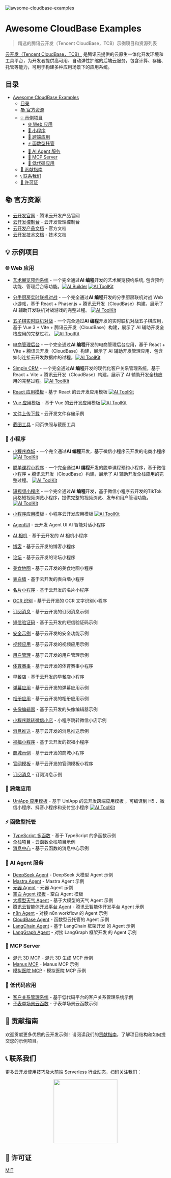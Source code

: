 ![awsome-cloudbase-examples](https://socialify.git.ci/TencentCloudBase/awsome-cloudbase-examples/image?font=Inter&forks=1&owner=1&pattern=Circuit+Board&stargazers=1)

# Awesome CloudBase Examples

> 精选的腾讯云开发（Tencent CloudBase，TCB）示例项目和资源列表

[云开发（Tencent CloudBase，TCB）](https://cloud.tencent.com/product/tcb) 是腾讯云提供的云原生一体化开发环境和工具平台，为开发者提供高可用、自动弹性扩缩的后端云服务，包含计算、存储、托管等能力，可用于构建多种应用场景下的应用系统。

## 目录

- [Awesome CloudBase Examples](#awesome-cloudbase-examples)
  - [目录](#目录)
  - [📚 官方资源](#-官方资源)
  - [💡 示例项目](#-示例项目)
    - [🌐 Web 应用](#-web-应用)
    - [📱 小程序](#-小程序)
    - [🔄 跨端应用](#-跨端应用)
    - [⚡ 函数型托管](#-函数型托管)
    - [🤖 AI Agent 服务](#-ai-agent-服务)
    - [🔗 MCP Server](#-mcp-server)
    - [🔧 低代码应用](#-低代码应用)
  - [🤝 贡献指南](#-贡献指南)
  - [📞 联系我们](#-联系我们)
  - [📄 许可证](#-许可证)

## 📚 官方资源

- [云开发官网](https:/tcb.cloud.tencent.com) - 腾讯云开发产品官网
- [云开发控制台](https:/tcb.cloud.tencent.com/dev) - 云开发管理控制台
- [云开发产品文档](https://cloud.tencent.com/document/product/876) - 官方文档
- [云开发技术文档](https://docs.cloudbase.net/) - 技术文档

## 💡 示例项目

### 🌐 Web 应用

- [艺术展览预约系统](./web/art-exhibition) - 一个完全通过**AI 编程**开发的艺术展览预约系统, 包含预约功能、管理后台等功能。[![AI Builder](https://img.shields.io/badge/AI%20Builder-🤖-blue?style=flat&logo=data:image/svg+xml;base64,PHN2ZyB3aWR0aD0iMTYiIGhlaWdodD0iMTYiIHZpZXdCb3g9IjAgMCAxNiAxNiIgZmlsbD0ibm9uZSIgeG1sbnM9Imh0dHA6Ly93d3cudzMub3JnLzIwMDAvc3ZnIj4KPHBhdGggZD0iTTggMkM0LjY4NjMgMiAyIDQuNjg2MyAyIDhTNC42ODYzIDE0IDggMTRTMTQgMTEuMzEzNyAxNCA4UzExLjMxMzcgMiA4IDJaTTggMTJDNS43OTA5IDEyIDQgMTAuMjA5MSA0IDhTNS43OTA5IDQgOCA0UzEyIDUuNzkwOSAxMiA4UzEwLjIwOTEgMTIgOCAxMloiIGZpbGw9IndoaXRlIi8+CjxwYXRoIGQ9Ik04IDZDNi44OTU0IDYgNiA2Ljg5NTQgNiA4UzYuODk1NCA5IDggOVM5IDguMTA0NiA5IDhTOC4xMDQ2IDYgOCA2WiIgZmlsbD0id2hpdGUiLz4KPC9zdmc+)](https://tcb.cloud.tencent.com/dev#/ai-builder) [![AI ToolKit](https://img.shields.io/badge/AI%20ToolKit-🤖-blue?style=flat&logo=data:image/svg+xml;base64,PHN2ZyB3aWR0aD0iMTYiIGhlaWdodD0iMTYiIHZpZXdCb3g9IjAgMCAxNiAxNiIgZmlsbD0ibm9uZSIgeG1sbnM9Imh0dHA6Ly93d3cudzMub3JnLzIwMDAvc3ZnIj4KPHBhdGggZD0iTTggMkM0LjY4NjMgMiAyIDQuNjg2MyAyIDhTNC42ODYzIDE0IDggMTRTMTQgMTEuMzEzNyAxNCA4UzExLjMxMzcgMiA4IDJaTTggMTJDNS43OTA5IDEyIDQgMTAuMjA5MSA0IDhTNS43OTA5IDQgOCA0UzEyIDUuNzkwOSAxMiA4UzEwLjIwOTEgMTIgOCAxMloiIGZpbGw9IndoaXRlIi8+CjxwYXRoIGQ9Ik04IDZDNi44OTU0IDYgNiA2Ljg5NTQgNiA4UzYuODk1NCA5IDggOVM5IDguMTA0NiA5IDhTOC4xMDQ2IDYgOCA2WiIgZmlsbD0id2hpdGUiLz4KPC9zdmc+)](https://github.com/TencentCloudBase/CloudBase-AI-ToolKit)
- [分手厨房实时联机对战](./web/overcooked-game) -
  一个完全通过**AI 编程**开发的分手厨房联机对战 Web 小游戏，基于 React + Phaser.js + 腾讯云开发（CloudBase）构建，展示了 AI 辅助开发联机对战游戏的完整过程。 [![AI ToolKit](https://img.shields.io/badge/AI%20ToolKit-🤖-blue?style=flat&logo=data:image/svg+xml;base64,PHN2ZyB3aWR0aD0iMTYiIGhlaWdodD0iMTYiIHZpZXdCb3g9IjAgMCAxNiAxNiIgZmlsbD0ibm9uZSIgeG1sbnM9Imh0dHA6Ly93d3cudzMub3JnLzIwMDAvc3ZnIj4KPHBhdGggZD0iTTggMkM0LjY4NjMgMiAyIDQuNjg2MyAyIDhTNC42ODYzIDE0IDggMTRTMTQgMTEuMzEzNyAxNCA4UzExLjMxMzcgMiA4IDJaTTggMTJDNS43OTA5IDEyIDQgMTAuMjA5MSA0IDhTNS43OTA5IDQgOCA0UzEyIDUuNzkwOSAxMiA4UzEwLjIwOTEgMTIgOCAxMloiIGZpbGw9IndoaXRlIi8+CjxwYXRoIGQ9Ik04IDZDNi44OTU0IDYgNiA2Ljg5NTQgNiA4UzYuODk1NCA5IDggOVM5IDguMTA0NiA5IDhTOC4xMDQ2IDYgOCA2WiIgZmlsbD0id2hpdGUiLz4KPC9zdmc+)](https://github.com/TencentCloudBase/CloudBase-AI-ToolKit)

- [五子棋实时联机对战](./web/gomoku-game) -
  一个完全通过**AI 编程**开发的实时联机对战五子棋应用，基于 Vue 3 + Vite + 腾讯云开发（CloudBase）构建，展示了 AI 辅助开发全栈应用的完整过程。 [![AI ToolKit](https://img.shields.io/badge/AI%20ToolKit-🤖-blue?style=flat&logo=data:image/svg+xml;base64,PHN2ZyB3aWR0aD0iMTYiIGhlaWdodD0iMTYiIHZpZXdCb3g9IjAgMCAxNiAxNiIgZmlsbD0ibm9uZSIgeG1sbnM9Imh0dHA6Ly93d3cudzMub3JnLzIwMDAvc3ZnIj4KPHBhdGggZD0iTTggMkM0LjY4NjMgMiAyIDQuNjg2MyAyIDhTNC42ODYzIDE0IDggMTRTMTQgMTEuMzEzNyAxNCA4UzExLjMxMzcgMiA4IDJaTTggMTJDNS43OTA5IDEyIDQgMTAuMjA5MSA0IDhTNS43OTA5IDQgOCA0UzEyIDUuNzkwOSAxMiA4UzEwLjIwOTEgMTIgOCAxMloiIGZpbGw9IndoaXRlIi8+CjxwYXRoIGQ9Ik04IDZDNi44OTU0IDYgNiA2Ljg5NTQgNiA4UzYuODk1NCA5IDggOVM5IDguMTA0NiA5IDhTOC4xMDQ2IDYgOCA2WiIgZmlsbD0id2hpdGUiLz4KPC9zdmc+)](https://github.com/TencentCloudBase/CloudBase-AI-ToolKit)
- [电商管理后台](./web/ecommerce-management-backend) -
    一个完全通过**AI 编程**开发的电商管理后台应用，基于 React + Vite + 腾讯云开发（CloudBase）构建，展示了 AI 辅助开发管理应用、包含如何连接云开发数据库的过程。[![AI ToolKit](https://img.shields.io/badge/AI%20ToolKit-🤖-blue?style=flat&logo=data:image/svg+xml;base64,PHN2ZyB3aWR0aD0iMTYiIGhlaWdodD0iMTYiIHZpZXdCb3g9IjAgMCAxNiAxNiIgZmlsbD0ibm9uZSIgeG1sbnM9Imh0dHA6Ly93d3cudzMub3JnLzIwMDAvc3ZnIj4KPHBhdGggZD0iTTggMkM0LjY4NjMgMiAyIDQuNjg2MyAyIDhTNC42ODYzIDE0IDggMTRTMTQgMTEuMzEzNyAxNCA4UzExLjMxMzcgMiA4IDJaTTggMTJDNS43OTA5IDEyIDQgMTAuMjA5MSA0IDhTNS43OTA5IDQgOCA0UzEyIDUuNzkwOSAxMiA4UzEwLjIwOTEgMTIgOCAxMloiIGZpbGw9IndoaXRlIi8+CjxwYXRoIGQ9Ik04IDZDNi44OTU0IDYgNiA2Ljg5NTQgNiA4UzYuODk1NCA5IDggOVM5IDguMTA0NiA5IDhTOC4xMDQ2IDYgOCA2WiIgZmlsbD0id2hpdGUiLz4KPC9zdmc+)](https://github.com/TencentCloudBase/CloudBase-AI-ToolKit)
- [Simple CRM](./web/simple-crm) -
    一个完全通过**AI 编程**开发的现代化客户关系管理系统，基于 React + Vite + 腾讯云开发（CloudBase）构建，展示了 AI 辅助开发全栈应用的完整过程。[![AI ToolKit](https://img.shields.io/badge/AI%20ToolKit-🤖-blue?style=flat&logo=data:image/svg+xml;base64,PHN2ZyB3aWR0aD0iMTYiIGhlaWdodD0iMTYiIHZpZXdCb3g9IjAgMCAxNiAxNiIgZmlsbD0ibm9uZSIgeG1sbnM9Imh0dHA6Ly93d3cudzMub3JnLzIwMDAvc3ZnIj4KPHBhdGggZD0iTTggMkM0LjY4NjMgMiAyIDQuNjg2MyAyIDhTNC42ODYzIDE0IDggMTRTMTQgMTEuMzEzNyAxNCA4UzExLjMxMzcgMiA4IDJaTTggMTJDNS43OTA5IDEyIDQgMTAuMjA5MSA0IDhTNS43OTA5IDQgOCA0UzEyIDUuNzkwOSAxMiA4UzEwLjIwOTEgMTIgOCAxMloiIGZpbGw9IndoaXRlIi8+CjxwYXRoIGQ9Ik04IDZDNi44OTU0IDYgNiA2Ljg5NTQgNiA4UzYuODk1NCA5IDggOVM5IDguMTA0NiA5IDhTOC4xMDQ2IDYgOCA2WiIgZmlsbD0id2hpdGUiLz4KPC9zdmc+)](https://github.com/TencentCloudBase/CloudBase-AI-ToolKit)
- [React 应用模板](./web/cloudbase-react-template) - 基于 React 的云开发应用模板 [![AI ToolKit](https://img.shields.io/badge/AI%20ToolKit-🤖-blue?style=flat&logo=data:image/svg+xml;base64,PHN2ZyB3aWR0aD0iMTYiIGhlaWdodD0iMTYiIHZpZXdCb3g9IjAgMCAxNiAxNiIgZmlsbD0ibm9uZSIgeG1sbnM9Imh0dHA6Ly93d3cudzMub3JnLzIwMDAvc3ZnIj4KPHBhdGggZD0iTTggMkM0LjY4NjMgMiAyIDQuNjg2MyAyIDhTNC42ODYzIDE0IDggMTRTMTQgMTEuMzEzNyAxNCA4UzExLjMxMzcgMiA4IDJaTTggMTJDNS43OTA5IDEyIDQgMTAuMjA5MSA0IDhTNS43OTA5IDQgOCA0UzEyIDUuNzkwOSAxMiA4UzEwLjIwOTEgMTIgOCAxMloiIGZpbGw9IndoaXRlIi8+CjxwYXRoIGQ9Ik04IDZDNi44OTU0IDYgNiA2Ljg5NTQgNiA4UzYuODk1NCA5IDggOVM5IDguMTA0NiA5IDhTOC4xMDQ2IDYgOCA2WiIgZmlsbD0id2hpdGUiLz4KPC9zdmc+)](https://github.com/TencentCloudBase/CloudBase-AI-ToolKit)
- [Vue 应用模板](./web/cloudbase-vue-template) - 基于 Vue 的云开发应用模板 [![AI ToolKit](https://img.shields.io/badge/AI%20ToolKit-🤖-blue?style=flat&logo=data:image/svg+xml;base64,PHN2ZyB3aWR0aD0iMTYiIGhlaWdodD0iMTYiIHZpZXdCb3g9IjAgMCAxNiAxNiIgZmlsbD0ibm9uZSIgeG1sbnM9Imh0dHA6Ly93d3cudzMub3JnLzIwMDAvc3ZnIj4KPHBhdGggZD0iTTggMkM0LjY4NjMgMiAyIDQuNjg2MyAyIDhTNC42ODYzIDE0IDggMTRTMTQgMTEuMzEzNyAxNCA4UzExLjMxMzcgMiA4IDJaTTggMTJDNS43OTA5IDEyIDQgMTAuMjA5MSA0IDhTNS43OTA5IDQgOCA0UzEyIDUuNzkwOSAxMiA4UzEwLjIwOTEgMTIgOCAxMloiIGZpbGw9IndoaXRlIi8+CjxwYXRoIGQ9Ik04IDZDNi44OTU0IDYgNiA2Ljg5NTQgNiA4UzYuODk1NCA5IDggOVM5IDguMTA0NiA5IDhTOC4xMDQ2IDYgOCA2WiIgZmlsbD0id2hpdGUiLz4KPC9zdmc+)](https://github.com/TencentCloudBase/CloudBase-AI-ToolKit)
- [文件上传下载](./web/tcb-demo-files) - 云开发文件存储示例
- [截图工具](./web/snapshots) - 网页快照与截图工具

### 📱 小程序
- [小程序商城](./miniprogram/tcb-shop-ai-generate) - 一个完全通过**AI 编程**开发，基于微信小程序云开发的电商小程序 [![AI ToolKit](https://img.shields.io/badge/AI%20ToolKit-🤖-blue?style=flat&logo=data:image/svg+xml;base64,PHN2ZyB3aWR0aD0iMTYiIGhlaWdodD0iMTYiIHZpZXdCb3g9IjAgMCAxNiAxNiIgZmlsbD0ibm9uZSIgeG1sbnM9Imh0dHA6Ly93d3cudzMub3JnLzIwMDAvc3ZnIj4KPHBhdGggZD0iTTggMkM0LjY4NjMgMiAyIDQuNjg2MyAyIDhTNC42ODYzIDE0IDggMTRTMTQgMTEuMzEzNyAxNCA4UzExLjMxMzcgMiA4IDJaTTggMTJDNS43OTA5IDEyIDQgMTAuMjA5MSA0IDhTNS43OTA5IDQgOCA0UzEyIDUuNzkwOSAxMiA4UzEwLjIwOTEgMTIgOCAxMloiIGZpbGw9IndoaXRlIi8+CjxwYXRoIGQ9Ik04IDZDNi44OTU0IDYgNiA2Ljg5NTQgNiA4UzYuODk1NCA5IDggOVM5IDguMTA0NiA5IDhTOC4xMDQ2IDYgOCA2WiIgZmlsbD0id2hpdGUiLz4KPC9zdmc+)](https://github.com/TencentCloudBase/CloudBase-AI-ToolKit)

- [脱单课程小程序](./miniprogram/dating) - 一个完全通过**AI 编程**开发的脱单课程预约小程序，基于微信小程序 + 腾讯云开发（CloudBase）构建，展示了 AI 辅助开发全栈应用的完整过程。 [![AI ToolKit](https://img.shields.io/badge/AI%20ToolKit-🤖-blue?style=flat&logo=data:image/svg+xml;base64,PHN2ZyB3aWR0aD0iMTYiIGhlaWdodD0iMTYiIHZpZXdCb3g9IjAgMCAxNiAxNiIgZmlsbD0ibm9uZSIgeG1sbnM9Imh0dHA6Ly93d3cudzMub3JnLzIwMDAvc3ZnIj4KPHBhdGggZD0iTTggMkM0LjY4NjMgMiAyIDQuNjg2MyAyIDhTNC42ODYzIDE0IDggMTRTMTQgMTEuMzEzNyAxNCA4UzExLjMxMzcgMiA4IDJaTTggMTJDNS43OTA5IDEyIDQgMTAuMjA5MSA0IDhTNS43OTA5IDQgOCA0UzEyIDUuNzkwOSAxMiA4UzEwLjIwOTEgMTIgOCAxMloiIGZpbGw9IndoaXRlIi8+CjxwYXRoIGQ9Ik04IDZDNi44OTU0IDYgNiA2Ljg5NTQgNiA4UzYuODk1NCA5IDggOVM5IDguMTA0NiA5IDhTOC4xMDQ2IDYgOCA2WiIgZmlsbD0id2hpdGUiLz4KPC9zdmc+)](https://github.com/TencentCloudBase/CloudBase-AI-ToolKit)
- [短视频小程序](./miniprogram/cloudbase-ai-video) - 一个完全通过**AI 编程**开发，基于微信小程序云开发的TikTok风格短视频浏览小程序，提供完整的视频浏览、发布和用户管理功能。 [![AI ToolKit](https://img.shields.io/badge/AI%20ToolKit-🤖-blue?style=flat&logo=data:image/svg+xml;base64,PHN2ZyB3aWR0aD0iMTYiIGhlaWdodD0iMTYiIHZpZXdCb3g9IjAgMCAxNiAxNiIgZmlsbD0ibm9uZSIgeG1sbnM9Imh0dHA6Ly93d3cudzMub3JnLzIwMDAvc3ZnIj4KPHBhdGggZD0iTTggMkM0LjY4NjMgMiAyIDQuNjg2MyAyIDhTNC42ODYzIDE0IDggMTRTMTQgMTEuMzEzNyAxNCA4UzExLjMxMzcgMiA4IDJaTTggMTJDNS43OTA5IDEyIDQgMTAuMjA5MSA0IDhTNS43OTA5IDQgOCA0UzEyIDUuNzkwOSAxMiA4UzEwLjIwOTEgMTIgOCAxMloiIGZpbGw9IndoaXRlIi8+CjxwYXRoIGQ9Ik04IDZDNi44OTU0IDYgNiA2Ljg5NTQgNiA4UzYuODk1NCA5IDggOVM5IDguMTA0NiA5IDhTOC4xMDQ2IDYgOCA2WiIgZmlsbD0id2hpdGUiLz4KPC9zdmc+)](https://github.com/TencentCloudBase/CloudBase-AI-ToolKit)
- [小程序应用模板](./miniprogram/cloudbase-miniprogram-template) - 小程序云开发应用模板 [![AI ToolKit](https://img.shields.io/badge/AI%20ToolKit-🤖-blue?style=flat&logo=data:image/svg+xml;base64,PHN2ZyB3aWR0aD0iMTYiIGhlaWdodD0iMTYiIHZpZXdCb3g9IjAgMCAxNiAxNiIgZmlsbD0ibm9uZSIgeG1sbnM9Imh0dHA6Ly93d3cudzMub3JnLzIwMDAvc3ZnIj4KPHBhdGggZD0iTTggMkM0LjY4NjMgMiAyIDQuNjg2MyAyIDhTNC42ODYzIDE0IDggMTRTMTQgMTEuMzEzNyAxNCA4UzExLjMxMzcgMiA4IDJaTTggMTJDNS43OTA5IDEyIDQgMTAuMjA5MSA0IDhTNS43OTA5IDQgOCA0UzEyIDUuNzkwOSAxMiA4UzEwLjIwOTEgMTIgOCAxMloiIGZpbGw9IndoaXRlIi8+CjxwYXRoIGQ9Ik04IDZDNi44OTU0IDYgNiA2Ljg5NTQgNiA4UzYuODk1NCA5IDggOVM5IDguMTA0NiA5IDhTOC4xMDQ2IDYgOCA2WiIgZmlsbD0id2hpdGUiLz4KPC9zdmc+)](https://github.com/TencentCloudBase/CloudBase-AI-ToolKit)
- [AgentUI](./miniprogram/tcb-agent-ui) - 云开发 Agent UI AI 智能对话小程序
- [AI 相机](./miniprogram/tcb-demo-AICamera) - 基于云开发的 AI 相机小程序
- [博客](./miniprogram/tcb-demo-blog) - 基于云开发的博客小程序
- [论坛](./miniprogram/tcb-demo-bbs) - 基于云开发的论坛小程序
- [美食地图](./miniprogram/tcb-demo-foodmap) - 基于云开发的美食地图小程序
- [表白墙](./miniprogram/tcb-demo-hole) - 基于云开发的表白墙小程序
- [名片小程序](./miniprogram/tcb-demo-namecard) - 基于云开发的名片小程序
- [OCR 识别](./miniprogram/tcb-demo-ocr) - 基于云开发的 OCR 文字识别小程序
- [订阅消息](./miniprogram/tcb-demo-subscribeMessage) - 基于云开发的订阅消息示例
- [短信验证码](./miniprogram/tcb-demo-sms) - 基于云开发的短信验证码示例
- [安全示例](./miniprogram/tcb-demo-sec) - 基于云开发的安全功能示例
- [视频应用](./miniprogram/tcb-demo-video) - 基于云开发的视频应用示例
- [用户管理](./miniprogram/tcb-demo-user) - 基于云开发的用户管理示例
- [体育赛事](./miniprogram/tcb-demo-sports) - 基于云开发的体育赛事小程序
- [早餐店](./miniprogram/tcb-demo-breakfast) - 基于云开发的早餐店小程序
- [弹幕应用](./miniprogram/tcb-demo-danmu) - 基于云开发的弹幕应用示例
- [相册应用](./miniprogram/tcb-demo-album) - 基于云开发的相册应用示例
- [头像编辑器](./miniprogram/tcb-demo-avatar) - 基于云开发的头像编辑器示例
- [小程序跳转微信小店](./miniprogram/tcb-demo-mpToWxStore) - 小程序跳转微信小店示例
- [消息推送](./miniprogram/tcb-demo-messsend) - 基于云开发的消息推送示例
- [祝福小程序](./miniprogram/tcb-demo-happy) - 基于云开发的祝福小程序
- [商城示例](./miniprogram/tcb-shop) - 基于云开发的商城小程序
- [官网模板](./miniprogram/tcb-official-website) - 基于云开发的官网模板小程序
- [订阅消息](./miniprogram/subscription-message) - 订阅消息示例


### 🔄 跨端应用

- [UniApp 应用模板](./universal/cloudbase-uniapp-template) - 基于 UniApp 的云开发跨端应用模板 ，可编译到 H5 、微信小程序、抖音小程序和支付宝小程序 [![AI ToolKit](https://img.shields.io/badge/AI%20ToolKit-🤖-blue?style=flat&logo=data:image/svg+xml;base64,PHN2ZyB3aWR0aD0iMTYiIGhlaWdodD0iMTYiIHZpZXdCb3g9IjAgMCAxNiAxNiIgZmlsbD0ibm9uZSIgeG1sbnM9Imh0dHA6Ly93d3cudzMub3JnLzIwMDAvc3ZnIj4KPHBhdGggZD0iTTggMkM0LjY4NjMgMiAyIDQuNjg2MyAyIDhTNC42ODYzIDE0IDggMTRTMTQgMTEuMzEzNyAxNCA4UzExLjMxMzcgMiA4IDJaTTggMTJDNS43OTA5IDEyIDQgMTAuMjA5MSA0IDhTNS43OTA5IDQgOCA0UzEyIDUuNzkwOSAxMiA4UzEwLjIwOTEgMTIgOCAxMloiIGZpbGw9IndoaXRlIi8+CjxwYXRoIGQ9Ik04IDZDNi44OTU0IDYgNiA2Ljg5NTQgNiA4UzYuODk1NCA5IDggOVM5IDguMTA0NiA5IDhTOC4xMDQ2IDYgOCA2WiIgZmlsbD0id2hpdGUiLz4KPC9zdmc+)](https://github.com/TencentCloudBase/CloudBase-AI-ToolKit)

### ⚡ 函数型托管

- [TypeScript 多函数](./cloudrunfunctions/ts-multiple-functions) - 基于 TypeScript 的多函数示例
- [全栈项目](./cloudrunfunctions/fullstack-project) - 云函数全栈项目示例
- [消息中心](./cloudrunfunctions/message-center) - 基于云函数的消息中心示例

### 🤖 AI Agent 服务

- [DeepSeek Agent](./cloudrunfunctions/deepseek-agent) - DeepSeek 大模型 Agent 示例
- [Mastra Agent](./cloudrunfunctions/mastra-agent) - Mastra Agent 示例
- [元器 Agent](./cloudrunfunctions/yuanqi-agent) - 元器 Agent 示例
- [空白 Agent 模板](./cloudrunfunctions/empty-agent) - 空白 Agent 模板
- [大模型天气 Agent](./cloudrunfunctions/llm-based-weather-agent) - 基于大模型的天气 Agent 示例
- [腾讯云智能体开发平台 Agent](./cloudrunfunctions/lke-agent) - 腾讯云智能体开发平台 Agent 示例
- [n8n Agent](./cloudrunfunctions/n8n-agent) - 对接 n8n workflow 的 Agent 示例
- [CloudBase Agent](./cloudrunfunctions/cloudbase-agent) - 函数型云托管的 Agent 示例
- [LangChain Agent](./cloudrunfunctions/langchain-agent) - 基于 LangChain 框架开发 的 Agent 示例
- [LangGraph Agent](./cloudrunfunctions/langgraph-agent) - 对接 LangGraph 框架开发 的 Agent 示例

### 🔗 MCP Server

- [混元 3D MCP](./cloudrunfunctions/cloudrun-mcp-hunyuan-3d) - 混元 3D 生成 MCP 示例
- [Manus MCP](./cloudrunfunctions/cloudrun-mcp-mini-manus) - Manus MCP 示例
- [模拟医院 MCP](./cloudrunfunctions/cloudrun-mcp-mock-hospital) - 模拟医院 MCP 示例

### 🔧 低代码应用

- [客户关系管理系统](./lowcode/scrm-demo) - 基于低代码平台的客户关系管理系统示例
- [子表单场景云函数](./cloudrunfunctions/subtable-management) - 子表单场景云函数示例

## 🤝 贡献指南

欢迎贡献更多优质的云开发示例！请阅读我们的[贡献指南](CONTRIBUTING.md)，了解项目结构和如何提交您的示例项目。

## 📞 联系我们

更多云开发使用技巧及大前端 Serverless 行业动态，扫码关注我们：

<p align="center">
    <img src="https://puui.qpic.cn/vupload/0/20190603_1559545575934_lettsbvkvdn.jpeg/0" width="200px">
</p>

## 📄 许可证

[MIT](LICENSE)
